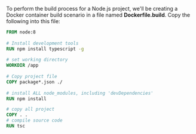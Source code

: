 To perform the build process for a Node.js project, we'll be creating a Docker container build scenario in a file named **Dockerfile.build**. Copy the following into this file:      
```dockerfile
FROM node:8
‍
# Install development tools
RUN npm install typescript -g
‍
# set working directory
WORKDIR /app
‍
# Copy project file
COPY package*.json ./
‍
# install ALL node_modules, including 'devDependencies'
RUN npm install

# copy all project
COPY . .
# compile source code
RUN tsc

```
